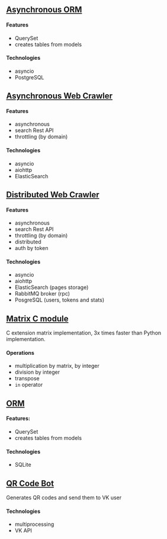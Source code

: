 ## [Asynchronous ORM](asyncorm)
#### Features
- QuerySet
- creates tables from models
#### Technologies
- asyncio
- PostgreSQL

## [Asynchronous Web Crawler](crawler)
#### Features
- asynchronous
- search Rest API
- throttling (by domain)
#### Technologies
- asyncio
- aiohttp
- ElasticSearch

## [Distributed Web Crawler](distributed-crawler)
#### Features
- asynchronous
- search Rest API
- throttling (by domain)
- distributed
- auth by token
#### Technologies
- asyncio
- aiohttp
- ElasticSearch (pages storage)
- RabbitMQ broker (rpc)
- PosgreSQL (users, tokens and stats)

## [Matrix C module](matrix)
C extension matrix implementation, 3x times faster than Python implementation.
#### Operations
- multiplication by matrix, by integer
- division by integer
- transpose
- `in` operator

## [ORM](orm)
#### Features:
- QuerySet
- creates tables from models
#### Technologies
- SQLite

## [QR Code Bot](qr)
Generates QR codes and send them to VK user
#### Technologies
- multiprocessing
- VK API
